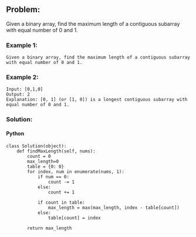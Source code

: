 ## Problem:

Given a binary array, find the maximum length of a contiguous subarray with equal number of 0 and 1.

### Example 1:

```
Given a binary array, find the maximum length of a contiguous subarray with equal number of 0 and 1.

```

### Example 2:

```
Input: [0,1,0]
Output: 2
Explanation: [0, 1] (or [1, 0]) is a longest contiguous subarray with equal number of 0 and 1.

```

### Solution:

#### Python

```
class Solution(object):
    def findMaxLength(self, nums):
        count = 0
        max_length=0
        table = {0: 0}
        for index, num in enumerate(nums, 1):
            if num == 0:
                count -= 1
            else:
                count += 1

            if count in table:
                max_length = max(max_length, index - table[count])
            else:
                table[count] = index

        return max_length
```

